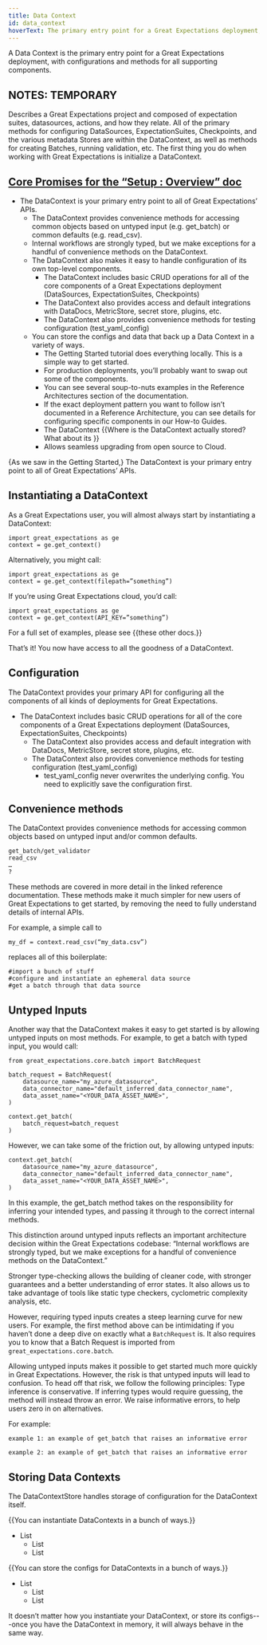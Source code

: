 ```yaml
---
title: Data Context
id: data_context
hoverText: The primary entry point for a Great Expectations deployment, with configurations and methods for all supporting components.
---
```


A Data Context is the primary entry point for a Great Expectations deployment, with configurations and methods for all supporting components.



## NOTES: TEMPORARY
Describes a Great Expectations project and composed of expectation suites, datasources, actions, and how they relate. All of the primary methods for configuring DataSources, ExpectationSuites, Checkpoints, and the various metadata Stores are within the DataContext, as well as methods for creating Batches, running validation, etc. The first thing you do when working with Great Expectations is initialize a DataContext.

## [Core Promises for the “Setup : Overview” doc](https://docs.google.com/document/d/1cit1B2-LhW2CafQpbbkY5FVHmynysQUnoftsJSSixkw/edit)

- The DataContext is your primary entry point to all of Great Expectations’ APIs.
  - The DataContext provides convenience methods for accessing common objects based on untyped input (e.g. get_batch) or common defaults (e.g. read_csv).
  - Internal workflows are strongly typed, but we make exceptions for a handful of convenience methods on the DataContext.
  - The DataContext also makes it easy to handle configuration of its own top-level components.
    - The DataContext includes basic CRUD operations for all of the core components of a Great Expectations deployment (DataSources, ExpectationSuites, Checkpoints)
    - The DataContext also provides access and default integrations with DataDocs, MetricStore, secret store, plugins, etc.
    - The DataContext also provides convenience methods for testing configuration (test_yaml_config)
  - You can store the configs and data that back up a Data Context in a variety of ways.
    - The Getting Started tutorial does everything locally. This is a simple way to get started.
    - For production deployments, you’ll probably want to swap out some of the components.
    - You can see several soup-to-nuts examples in the Reference Architectures section of the documentation.
    - If the exact deployment pattern you want to follow isn’t documented in a Reference Architecture, you can see details for configuring specific components in our How-to Guides.
    - The DataContext {{Where is the DataContext actually stored? What about its }}
    - Allows seamless upgrading from open source to Cloud.

{As we saw in the Getting Started,} The DataContext is your primary entry point to all of Great Expectations’ APIs.

## Instantiating a DataContext

As a Great Expectations user, you will almost always start by instantiating a DataContext:

```
import great_expectations as ge
context = ge.get_context()
```

Alternatively, you might call:

```
import great_expectations as ge
context = ge.get_context(filepath=”something”)
```

If you’re using Great Expectations cloud, you’d call:
```
import great_expectations as ge
context = ge.get_context(API_KEY=”something”)
```

For a full set of examples, please see {{these other docs.}}

That’s it! You now have access to all the goodness of a DataContext.

## Configuration

The DataContext provides your primary API for configuring all the components of all kinds of deployments for Great Expectations.

- The DataContext includes basic CRUD operations for all of the core components of a Great Expectations deployment (DataSources, ExpectationSuites, Checkpoints)
  - The DataContext also provides access and default integration with DataDocs, MetricStore, secret store, plugins, etc.
  - The DataContext also provides convenience methods for testing configuration (test_yaml_config)
    - test_yaml_config never overwrites the underlying config. You need to explicitly save the configuration first.

## Convenience methods

The DataContext provides convenience methods for accessing common objects based on untyped input and/or common defaults.

```
get_batch/get_validator
read_csv
…
?
```

These methods are covered in more detail in the linked reference documentation. These methods make it much simpler for new users of Great Expectations to get started, by removing the need to fully understand details of internal APIs.

For example, a simple call to 

```
my_df = context.read_csv(“my_data.csv”)
```

replaces all of this boilerplate:

```
#import a bunch of stuff
#configure and instantiate an ephemeral data source
#get a batch through that data source
```

## Untyped Inputs

Another way that the DataContext makes it easy to get started is by allowing untyped inputs on most methods. For example, to get a batch with typed input, you would call:

```
from great_expectations.core.batch import BatchRequest

batch_request = BatchRequest(
    datasource_name="my_azure_datasource",
    data_connector_name="default_inferred_data_connector_name",
    data_asset_name="<YOUR_DATA_ASSET_NAME>",
)

context.get_batch(
    batch_request=batch_request
)
```

However, we can take some of the friction out, by allowing untyped inputs:

```
context.get_batch(
    datasource_name="my_azure_datasource",
    data_connector_name="default_inferred_data_connector_name",
    data_asset_name="<YOUR_DATA_ASSET_NAME>",
)
```

In this example, the get_batch method takes on the responsibility for inferring your intended types, and passing it through to the correct internal methods.

This distinction around untyped inputs reflects an important architecture decision within the Great Expectations codebase: “Internal workflows are strongly typed, but we make exceptions for a handful of convenience methods on the DataContext.”

Stronger type-checking allows the building of cleaner code, with stronger guarantees and a better understanding of error states. It also allows us to take advantage of tools like static type checkers, cyclometric complexity analysis, etc.

However, requiring typed inputs creates a steep learning curve for new users. For example, the first method above can be intimidating if you haven’t done a deep dive on exactly what a `BatchRequest` is. It also requires you to know that a Batch Request is imported from `great_expectations.core.batch`.

Allowing untyped inputs makes it possible to get started much more quickly in Great Expectations. However, the risk is that untyped inputs will lead to confusion. To head off that risk, we follow the following principles:
Type inference is conservative. If inferring types would require guessing, the method will instead throw an error.
We raise informative errors, to help users zero in on alternatives.

For example:

```example 1: an example of get_batch that raises an informative error```

```example 2: an example of get_batch that raises an informative error```

## Storing Data Contexts

The DataContextStore handles storage of configuration for the DataContext itself.

{{You can instantiate DataContexts in a bunch of ways.}}
- List
  - List
  - List

{{You can store the configs for DataContexts in a bunch of ways.}}
- List
  - List
  - List

It doesn’t matter how you instantiate your DataContext, or store its configs---once you have the DataContext in memory, it will always behave in the same way.
